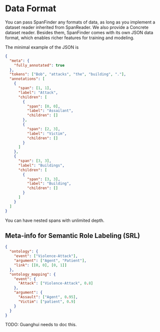 # Data Format

You can pass SpanFinder any formats of data, as long as you implement a dataset reader inherited from SpanReader. We also provide a Concrete dataset reader. Besides them, SpanFinder comes with its own JSON data format, which enables richer features for training and modeling.

The minimal example of the JSON is

```JSON
{
  "meta": {
    "fully_annotated": true
  },
  "tokens": ["Bob", "attacks", "the", "building", "."],
  "annotations": [
    {
      "span": [1, 1],
      "label": "Attack",
      "children": [
        {
          "span": [0, 0],
          "label": "Assailant",
          "children": []
        },
        {
          "span": [2, 3],
          "label": "Victim",
          "children": []
        }
      ]
    },
    {
      "span": [3, 3],
      "label": "Buildings",
      "children": [
        {
          "span": [3, 3],
          "label": "Building",
          "children": []
        }
      ]
    }
  ]
}
```

You can have nested spans with unlimited depth.

## Meta-info for Semantic Role Labeling (SRL)

```JSON
{
  "ontology": {
    "event": ["Violence-Attack"],
    "argument": ["Agent", "Patient"],
    "link": [[0, 0], [0, 1]]
  },
  "ontology_mapping": {
    "event": {
      "Attack": ["Violence-Attack", 0.8]
    },
    "argument": {
      "Assault": ["Agent", 0.95],
      "Victim": ["patient", 0.9]
    }
  }
}
```

TODO: Guanghui needs to doc this.
